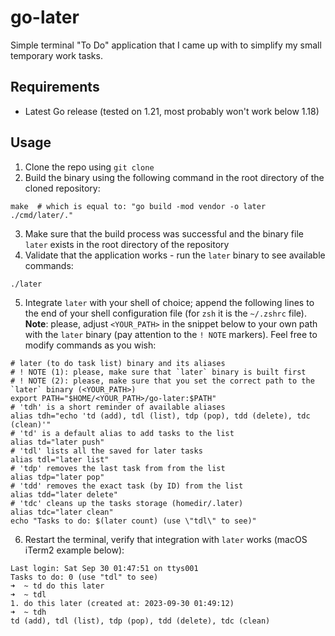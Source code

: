 # go-later
Simple terminal "To Do" application that I came up with to simplify my small temporary work tasks.

## Requirements
- Latest Go release (tested on 1.21, most probably won't work below 1.18)

## Usage
1. Clone the repo using `git clone`
2. Build the binary using the following command in the root directory of the cloned repository: 
```shell
make  # which is equal to: "go build -mod vendor -o later ./cmd/later/."
```
3. Make sure that the build process was successful and the binary file `later` exists in the root directory of the repository
4. Validate that the application works - run the `later` binary to see available commands:
```shell
./later
```
5. Integrate `later` with your shell of choice; append the following lines to the end of your shell configuration file (for `zsh` it is the `~/.zshrc` file). **Note**: please, adjust `<YOUR_PATH>` in the snippet below to your own path with the `later` binary (pay attention to the `! NOTE` markers). Feel free to modify commands as you wish:
```shell
# later (to do task list) binary and its aliases
# ! NOTE (1): please, make sure that `later` binary is built first
# ! NOTE (2): please, make sure that you set the correct path to the `later` binary (<YOUR_PATH>)
export PATH="$HOME/<YOUR_PATH>/go-later:$PATH"
# 'tdh' is a short reminder of available aliases
alias tdh="echo 'td (add), tdl (list), tdp (pop), tdd (delete), tdc (clean)'"
# 'td' is a default alias to add tasks to the list
alias td="later push"
# 'tdl' lists all the saved for later tasks
alias tdl="later list"
# 'tdp' removes the last task from from the list
alias tdp="later pop"
# 'tdd' removes the exact task (by ID) from the list
alias tdd="later delete"
# 'tdc' cleans up the tasks storage (homedir/.later)
alias tdc="later clean"
echo "Tasks to do: $(later count) (use \"tdl\" to see)"
```
6. Restart the terminal, verify that integration with `later` works (macOS iTerm2 example below):
```shell
Last login: Sat Sep 30 01:47:51 on ttys001
Tasks to do: 0 (use "tdl" to see)
➜  ~ td do this later
➜  ~ tdl
1. do this later (created at: 2023-09-30 01:49:12)
➜  ~ tdh
td (add), tdl (list), tdp (pop), tdd (delete), tdc (clean)
```
